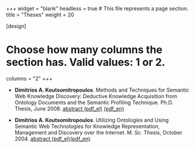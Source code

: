 +++
widget = "blank"
headless = true  # This file represents a page section.
title = "Theses"
weight = 20

[design]
  # Choose how many columns the section has. Valid values: 1 or 2.
  columns = "2"
+++
- **Dimitrios A. Koutsomitropoulos**. Methods and Techniques for Semantic Web Knowledge Discovery: Deductive Knowledge Acquisition from Ontology Documents and the Semantic Profiling Technique. Ph.D. Thesis, June 2008. [abstract (pdf_el)](/pdf/abst_phd_el.pdf) [(pdf_en)](/pdf/abst_phd_en.pdf)

- **Dimitrios A. Koutsomitropoulos**. Utilizing Ontologies and Using Semantic Web Technologies for Knowledge Representation, Management and Discovery over the Internet. M. Sc. Thesis, October 2004. [abstract (pdf_el)](/pdf/abst_msc_el.pdf)[(pdf_en)](/pdf/abst_msc_en.pdf)
